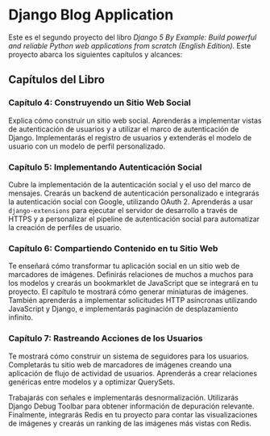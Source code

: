 # Django Blog Application

Este es el segundo proyecto del libro *Django 5 By Example: Build powerful and reliable Python web applications from scratch (English Edition)*. Este proyecto abarca los siguientes capítulos y alcances:

## Capítulos del Libro

### Capítulo 4: Construyendo un Sitio Web Social
Explica cómo construir un sitio web social. Aprenderás a implementar vistas de autenticación de usuarios y a utilizar el marco de autenticación de Django. Implementarás el registro de usuarios y extenderás el modelo de usuario con un modelo de perfil personalizado.

### Capítulo 5: Implementando Autenticación Social
Cubre la implementación de la autenticación social y el uso del marco de mensajes. Crearás un backend de autenticación personalizado e integrarás la autenticación social con Google, utilizando OAuth 2. Aprenderás a usar `django-extensions` para ejecutar el servidor de desarrollo a través de HTTPS y a personalizar el pipeline de autenticación social para automatizar la creación de perfiles de usuario.

### Capítulo 6: Compartiendo Contenido en tu Sitio Web 
Te enseñará cómo transformar tu aplicación social en un sitio web de marcadores de imágenes. Definirás relaciones de muchos a muchos para los modelos y crearás un bookmarklet de JavaScript que se integrará en tu proyecto. El capítulo te mostrará cómo generar miniaturas de imágenes. También aprenderás a implementar solicitudes HTTP asíncronas utilizando JavaScript y Django, e implementarás paginación de desplazamiento infinito.

### Capítulo 7: Rastreando Acciones de los Usuarios
Te mostrará cómo construir un sistema de seguidores para los usuarios. Completarás tu sitio web de marcadores de imágenes creando una aplicación de flujo de actividad de usuarios. Aprenderás a crear relaciones genéricas entre modelos y a optimizar QuerySets.

Trabajarás con señales e implementarás desnormalización. Utilizarás Django Debug Toolbar para obtener información de depuración relevante. Finalmente, integrarás Redis en tu proyecto para contar las visualizaciones de imágenes y crearás un ranking de las imágenes más vistas con Redis.
